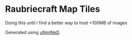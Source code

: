 # Raubriecraft Map Tiles

Doing this until I find a better way to host <100MB of images

Generated using [uNmINeD](https://unmined.net/)
